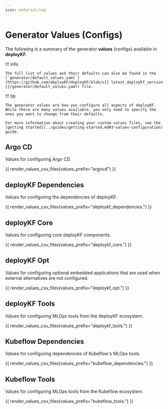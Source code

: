 ```yaml
---
icon: material/cog
---
```


# Generator Values (Configs)

The following is a summary of the generator __values__ (configs) available in __deployKF__.

!!! info

    The full list of values and their defaults can also be found in the [`generator/default_values.yaml`](https://github.com/deployKF/deployKF/blob/v{{ latest_deploykf_version }}/generator/default_values.yaml) file.

!!! tip

    The generator values are how you configure all aspects of deployKF.
    While there are many values available, you only need to specify the ones you want to change from their defaults.

    For more information about creating your custom values files, see the [getting started](../guides/getting-started.md#3-values-configuration) guide.

## Argo CD

Values for configuring Argo CD.

{{ render_values_csv_files(values_prefix="argocd") }}

## deployKF Dependencies

Values for configuring the dependencies of deployKF.

{{ render_values_csv_files(values_prefix="deploykf_dependencies.") }}

## deployKF Core

Values for configuring core deployKF components.

{{ render_values_csv_files(values_prefix="deploykf_core.") }}

## deployKF Opt

Values for configuring optional embedded applications that are used when external alternatives are not configured.

{{ render_values_csv_files(values_prefix="deploykf_opt.") }}

## deployKF Tools

Values for configuring MLOps tools from the deployKF ecosystem.

{{ render_values_csv_files(values_prefix="deploykf_tools.") }}

## Kubeflow Dependencies

Values for configuring dependencies of Kubeflow's MLOps tools.

{{ render_values_csv_files(values_prefix="kubeflow_dependencies.") }}

## Kubeflow Tools

Values for configuring MLOps tools from the Kubeflow ecosystem.

{{ render_values_csv_files(values_prefix="kubeflow_tools.") }}